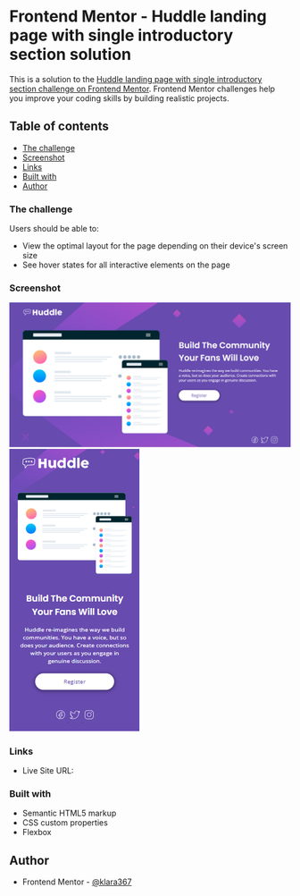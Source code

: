 # Frontend Mentor - Huddle landing page with single introductory section solution

This is a solution to the [Huddle landing page with single introductory section challenge on Frontend Mentor](https://www.frontendmentor.io/challenges/huddle-landing-page-with-a-single-introductory-section-B_2Wvxgi0). Frontend Mentor challenges help you improve your coding skills by building realistic projects. 

## Table of contents

  - [The challenge](#the-challenge)
  - [Screenshot](#screenshot)
  - [Links](#links)
  - [Built with](#built-with)
  - [Author](#author)


### The challenge

Users should be able to:

- View the optimal layout for the page depending on their device's screen size
- See hover states for all interactive elements on the page

### Screenshot

![](desktop-design.png)
![](mobile-design.png)

### Links

- Live Site URL: []()

### Built with

- Semantic HTML5 markup
- CSS custom properties
- Flexbox

## Author

- Frontend Mentor - [@klara367](https://www.frontendmentor.io/profile/klara367)
